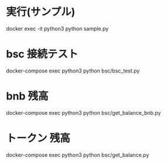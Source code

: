 # 実行(サンプル)

docker exec -it python3 python sample.py

# bsc 接続テスト

docker-compose exec python3 python bsc/bsc_test.py

# bnb 残高

docker-compose exec python3 python bsc/get_balance_bnb.py

# トークン 残高

docker-compose exec python3 python bsc/get_balance.py
